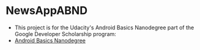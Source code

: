 # NewsAppABND
- This project is for the Udacity's Android Basics Nanodegree part of the Google Developer Scholarship program: 
- [Android Basics Nanodegree](https://www.udacity.com/course/android-basics-nanodegree-by-google--nd803)
